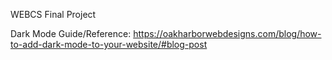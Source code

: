 WEBCS Final Project

Dark Mode Guide/Reference: https://oakharborwebdesigns.com/blog/how-to-add-dark-mode-to-your-website/#blog-post
